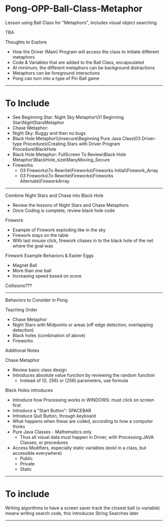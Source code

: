 # Pong-OPP-Ball-Class-Metaphor
Lesson using Ball Class for "Metaphors", includes visual object searching

TBA

Thoughts to Explore
- How the Driver (Main) Program will access the class to initiate different metaphors
- Code & Variables that are added to the Ball Class, encapsulated
- At minimum, the different metaphors can be background distractions
- Metaphors can be foreground interactions
- Pong can turn into a type of Pin Ball game

---

# To Include
- See Beginning Star: Night Sky Metaphor\01 Beginning Star\NightStarsMetaphor
- Chase Metaphor:
- Night Sky: Buggy and then no bugs
- Black Hole Metaphor\Unsecure\Beginning Pure Java Class\03 Driver-type Procedures\Creating Stars with Driver Program Procedure\BlackHole
- Black Hole Metaphor: FullScreen To Review\Black Hole Metaphor\BlackHole_size\ManyMoving_Secure
- Fireworks
  - 03 Fireworks\To Rewrite\Fireworks\Fireworks Initial\Firework_Array
  - 03 Fireworks\To Rewrite\Fireworks\Fireworks Alternate\FireworkArray


---

Combine Night Stars and Chase into Black Hole
- Review the lessons of Night Stars and Chase Metaphors
- Once Coding is complete, review black hole code

Firework
- Example of Firework exploding like in the sky
- Firework stays on the table
- With last mouse click, firework chases in to the black hole of the net where the goal was

Firework Example Behaviors & Easter Eggs
- Magnet Ball
- More than one ball
- Increasing speed based on score

Collisions???

---


Behaviors to Consider in Pong

Teaching Order
- Chase Metaphor
- Night Stars with Midpoints or areas (off edge detection, overlapping detection)
- Black holes (combination of above)
- Fireworks

Additional Notes

Chase Metaphor
- Review basic class design
- Introduces absolute value function by reviewing the random function
  - Instead of (0, 256) or (256) parameters, use formula

Black Holes introduces
- Introduce how Processing works in WINDOWS: must click on screen first
- Introduce a "Start Button": SPACEBAR
- Introduce Quit Button, through keyboard
- What happens when these are coded, according to how a computer thinks
- Pure Java Classes - Mathematics only
  - Thus all visual data must happen in Driver, with Processing.JAVA Classes, or procedures
- Access Modifiers, especially static variables (exist in a class, but accessible everywhere)
  - Public
  - Private
  - Static

---

# To include

Writing algorithms to have a screen saver track the closest ball (x-variable) means writing search code, this introduces String Searches later

---
